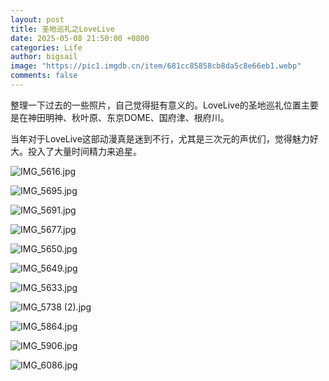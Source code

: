 ```yaml
---
layout: post
title: 圣地巡礼之LoveLive
date: 2025-05-08 21:50:00 +0800
categories: Life
author: bigsail
image: "https://pic1.imgdb.cn/item/681cc85858cb8da5c8e66eb1.webp"
comments: false
---
```

整理一下过去的一些照片，自己觉得挺有意义的。LoveLive的圣地巡礼位置主要是在神田明神、秋叶原、东京DOME、国府津、根府川。

当年对于LoveLive这部动漫真是迷到不行，尤其是三次元的声优们，觉得魅力好大。投入了大量时间精力来追星。

![IMG_5616.jpg](https://img.ksmoe.eu.org/v2/eAmKUIN.jpeg)

![IMG_5695.jpg](https://img.ksmoe.eu.org/v2/Esx6e71.jpeg)

![IMG_5691.jpg](https://img.ksmoe.eu.org/v2/2ToZlKC.jpeg)

![IMG_5677.jpg](https://img.ksmoe.eu.org/v2/Le6FrBN.jpeg)

![IMG_5650.jpg](https://img.ksmoe.eu.org/v2/LVTajcu.jpeg)

![IMG_5649.jpg](https://img.ksmoe.eu.org/v2/nA98VAi.jpeg)

![IMG_5633.jpg](https://img.ksmoe.eu.org/v2/WtvDvQc.jpeg)

![IMG_5738 (2).jpg](https://img.ksmoe.eu.org/v2/SIq144T.jpeg)

![IMG_5864.jpg](https://img.ksmoe.eu.org/v2/2osBpqk.jpeg)

![IMG_5906.jpg](https://img.ksmoe.eu.org/v2/oIhEq9H.jpeg)

![IMG_6086.jpg](https://img.ksmoe.eu.org/v2/YDLwp4X.jpeg)
